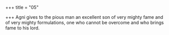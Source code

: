 +++
title = "05"

+++
Agni gives to the pious man an excellent son of very mighty fame and of  very mighty formulations,
one who cannot be overcome and who brings fame to his lord.